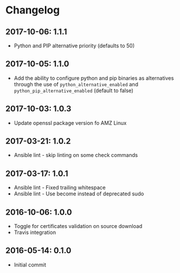 # Changelog

## 2017-10-06: 1.1.1

  - Python and PIP alternative priority (defaults to 50)

## 2017-10-05: 1.1.0
  
  - Add the ability to configure python and pip binaries as
    alternatives through the use of `python_alternative_enabled`
    and `python_pip_alternative_enabled` (default to false)

## 2017-10-03: 1.0.3
  
  - Update openssl package version fo AMZ Linux

## 2017-03-21: 1.0.2

  - Ansible lint - skip linting on some check commands

## 2017-03-17: 1.0.1

  - Ansible lint - Fixed trailing whitespace
  - Ansible lint - Use become instead of deprecated sudo

## 2016-10-06: 1.0.0
  
  - Toggle for certificates validation on source download
  - Travis integration

## 2016-05-14: 0.1.0

  - Initial commit

